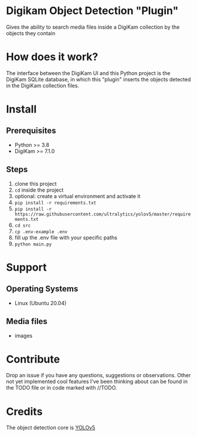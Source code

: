 # Digikam Object Detection "Plugin"
Gives the ability to search media files inside a DigiKam collection by the objects they contain

# How does it work?
The interface between the DigiKam UI and this Python project is the DigiKam SQLite database, in which this "plugin" inserts the objects detected in the DigiKam collection files.

# Install
## Prerequisites
- Python >= 3.8
- DigiKam >= 7.1.0

## Steps
1. clone this project
2. `cd` inside the project
3. optional: create a virtual environment and activate it
4. `pip install -r requirements.txt`
5. `pip install -r https://raw.githubusercontent.com/ultralytics/yolov5/master/requirements.txt`
6. `cd src`
7. `cp .env-example .env`
8. fill up the .env file with your specific paths
7. `python main.py`

# Support

## Operating Systems
- Linux (Ubuntu 20.04)

## Media files
- images

# Contribute
Drop an issue if you have any questions, suggestions or observations. Other not yet implemented cool features I've been thinking about can be found in the TODO file or in code marked with //TODO.

# Credits
The object detection core is [YOLOv5](https://github.com/ultralytics/yolov5)